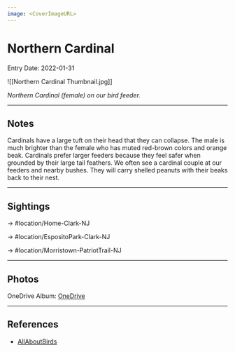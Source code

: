 ```yaml
---
image: <CoverImageURL>
---
```


# Northern Cardinal
Entry Date: 2022-01-31

![[Northern Cardinal Thumbnail.jpg]]

*Northern Cardinal (female) on our bird feeder.*

---------------------------------------------------------------
## Notes
Cardinals have a large tuft on their head that they can collapse. The male is much brighter than the female who has muted red-brown colors and orange beak. Cardinals prefer larger feeders because they feel safer when grounded by their large tail feathers. We often see a cardinal couple at our feeders and nearby bushes. They will carry shelled peanuts with their beaks back to their nest.

---------------------------------------------------------------
## Sightings

-> #location/Home-Clark-NJ 

-> #location/EspositoPark-Clark-NJ

-> #location/Morristown-PatriotTrail-NJ 

---------------------------------------------------------------
## Photos
OneDrive Album: [OneDrive](https://1drv.ms/u/s!AvaIuMdCo_w-xh_zxQUn8JEDxhSM?e=kCAWjJ)


---------------------------------------------------------------
## References
- [AllAboutBirds](https://www.allaboutbirds.org/guide/Northern_Cardinal/id)